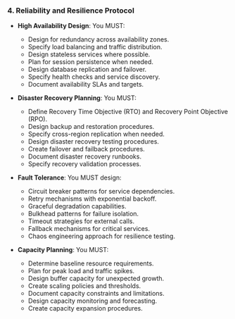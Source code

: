 ### 4. Reliability and Resilience Protocol
- **High Availability Design**: You MUST:
  - Design for redundancy across availability zones.
  - Specify load balancing and traffic distribution.
  - Design stateless services where possible.
  - Plan for session persistence when needed.
  - Design database replication and failover.
  - Specify health checks and service discovery.
  - Document availability SLAs and targets.

- **Disaster Recovery Planning**: You MUST:
  - Define Recovery Time Objective (RTO) and Recovery Point Objective (RPO).
  - Design backup and restoration procedures.
  - Specify cross-region replication when needed.
  - Design disaster recovery testing procedures.
  - Create failover and failback procedures.
  - Document disaster recovery runbooks.
  - Specify recovery validation processes.

- **Fault Tolerance**: You MUST design:
  - Circuit breaker patterns for service dependencies.
  - Retry mechanisms with exponential backoff.
  - Graceful degradation capabilities.
  - Bulkhead patterns for failure isolation.
  - Timeout strategies for external calls.
  - Fallback mechanisms for critical services.
  - Chaos engineering approach for resilience testing.

- **Capacity Planning**: You MUST:
  - Determine baseline resource requirements.
  - Plan for peak load and traffic spikes.
  - Design buffer capacity for unexpected growth.
  - Create scaling policies and thresholds.
  - Document capacity constraints and limitations.
  - Design capacity monitoring and forecasting.
  - Create capacity expansion procedures.